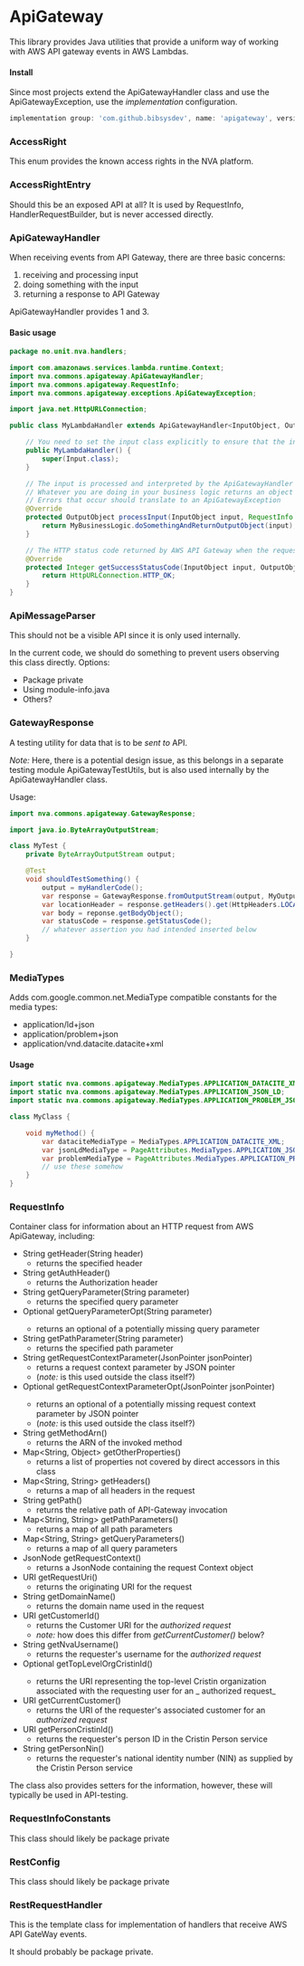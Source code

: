 # ApiGateway

This library provides Java utilities that provide a uniform way of working with AWS API gateway events in AWS Lambdas.

#### Install

Since most projects extend the ApiGatewayHandler class and use the ApiGatewayException, use the _implementation_
configuration.

```groovy
implementation group: 'com.github.bibsysdev', name: 'apigateway', version: '$version'
```

### AccessRight

This enum provides the known access rights in the NVA platform.

### AccessRightEntry

Should this be an exposed API at all? It is used by RequestInfo, HandlerRequestBuilder, but is never accessed directly.

### ApiGatewayHandler

When receiving events from API Gateway, there are three basic concerns:

1. receiving and processing input
2. doing something with the input
3. returning a response to API Gateway

ApiGatewayHandler provides 1 and 3.

#### Basic usage

```java
package no.unit.nva.handlers;

import com.amazonaws.services.lambda.runtime.Context;
import nva.commons.apigateway.ApiGatewayHandler;
import nva.commons.apigateway.RequestInfo;
import nva.commons.apigateway.exceptions.ApiGatewayException;

import java.net.HttpURLConnection;

public class MyLambdaHandler extends ApiGatewayHandler<InputObject, OutputObject> {

    // You need to set the input class explicitly to ensure that the input is deserialized correctly
    public MyLambdaHandler() {
        super(Input.class);
    }

    // The input is processed and interpreted by the ApiGatewayHandler
    // Whatever you are doing in your business logic returns an object of type OutputObject
    // Errors that occur should translate to an ApiGatewayException
    @Override
    protected OutputObject processInput(InputObject input, RequestInfo requestInfo, Context context) throws ApiGatewayException {
        return MyBusinessLogic.doSomethingAndReturnOutputObject(input);
    }

    // The HTTP status code returned by AWS API Gateway when the request succeeds, typically 2XX.
    @Override
    protected Integer getSuccessStatusCode(InputObject input, OutputObject output) {
        return HttpURLConnection.HTTP_OK;
    }
}
```

### ApiMessageParser

This should not be a visible API since it is only used internally.

In the current code, we should do something to prevent users observing this class directly.
Options:

- Package private
- Using module-info.java
- Others?

### GatewayResponse

A testing utility for data that is to be _sent to_ API.

*Note:* Here, there is a potential design issue, as this belongs in a separate testing module ApiGatewayTestUtils, but
is also used internally by the ApiGatewayHandler class.

Usage:

```java
import nva.commons.apigateway.GatewayResponse;

import java.io.ByteArrayOutputStream;

class MyTest {
    private ByteArrayOutputStream output;

    @Test
    void shouldTestSomething() {
        output = myHandlerCode();
        var response = GatewayResponse.fromOutputStream(output, MyOutputBodyClass.class);
        var locationHeader = response.getHeaders().get(HttpHeaders.LOCATION);
        var body = reponse.getBodyObject();
        var statusCode = response.getStatusCode();
        // whatever assertion you had intended inserted below
    }

}
```

### MediaTypes

Adds com.google.common.net.MediaType compatible constants for the media types:

- application/ld+json
- application/problem+json
- application/vnd.datacite.datacite+xml

#### Usage

```java
import static nva.commons.apigateway.MediaTypes.APPLICATION_DATACITE_XML;
import static nva.commons.apigateway.MediaTypes.APPLICATION_JSON_LD;
import static nva.commons.apigateway.MediaTypes.APPLICATION_PROBLEM_JSON;

class MyClass {

    void myMethod() {
        var dataciteMediaType = MediaTypes.APPLICATION_DATACITE_XML;
        var jsonLdMediaType = PageAttributes.MediaTypes.APPLICATION_JSON_LD;
        var problemMediaType = PageAttributes.MediaTypes.APPLICATION_PROBLEM_JSON;
        // use these somehow
    }
}
```

### RequestInfo

Container class for information about an HTTP request from AWS ApiGateway, including:

- String getHeader(String header)
    - returns the specified header
- String getAuthHeader()
    - returns the Authorization header
- String getQueryParameter(String parameter)
    - returns the specified query parameter
- Optional<String> getQueryParameterOpt(String parameter)
    - returns an optional of a potentially missing query parameter
- String getPathParameter(String parameter)
    - returns the specified path parameter
- String getRequestContextParameter(JsonPointer jsonPointer)
    - returns a request context parameter by JSON pointer
    - (*note:* is this used outside the class itself?)
- Optional<String> getRequestContextParameterOpt(JsonPointer jsonPointer)
    - returns an optional of a potentially missing request context parameter by JSON pointer
    - (*note:* is this used outside the class itself?)
- String getMethodArn()
    - returns the ARN of the invoked method
- Map<String, Object> getOtherProperties()
    - returns a list of properties not covered by direct accessors in this class
- Map<String, String> getHeaders()
    - returns a map of all headers in the request
- String getPath()
    - returns the relative path of API-Gateway invocation
- Map<String, String> getPathParameters()
    - returns a map of all path parameters
- Map<String, String> getQueryParameters()
    - returns a map of all query parameters
- JsonNode getRequestContext()
    - returns a JsonNode containing the request Context object
- URI getRequestUri()
    - returns the originating URI for the request
- String getDomainName()
    - returns the domain name used in the request
- URI getCustomerId()
    - returns the Customer URI for the _authorized request_
    - *note:* how does this differ from *getCurrentCustomer()* below?
- String getNvaUsername()
    - returns the requester's username for the _authorized request_
- Optional<URI> getTopLevelOrgCristinId()
    - returns the URI representing the top-level Cristin organization associated with the requesting user for an _
      authorized request_
- URI getCurrentCustomer()
    - returns the URI of the requester's associated customer for an _authorized request_
- URI getPersonCristinId()
    - returns the requester's person ID in the Cristin Person service
- String getPersonNin()
    - returns the requester's national identity number (NIN) as supplied by the Cristin Person service

The class also provides setters for the information, however, these will typically be used in API-testing.

### RequestInfoConstants

This class should likely be package private

### RestConfig

This class should likely be package private

### RestRequestHandler

This is the template class for implementation of handlers that receive AWS API GateWay events.

It should probably be package private.
